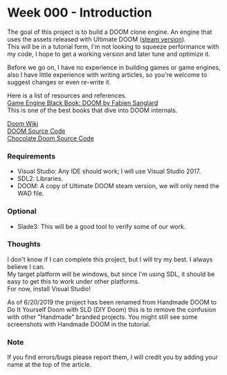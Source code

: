 # Week 000 - Introduction  
The goal of this project is to build a DOOM clone engine. An engine that uses the assets released with Ultimate DOOM ([steam version](https://store.steampowered.com/app/2280/Ultimate_Doom/)).  
This will be in a tutorial form, I'm not looking to squeeze performance with my code, I hope to get a working version and later tune and optimize it.  

Before we go on, I have no experience in building games or game engines, also I have little experience with writing articles, so you're welcome to suggest changes or even re-write it.  

Here is a list of resources and references.  
[Game Engine Black Book: DOOM by Fabien Sanglard](https://www.amazon.com/Game-Engine-Black-Book-Doom/dp/1987418433)  
This is one of the best books that dive into DOOM internals.  

[Doom Wiki](https://doomwiki.org/wiki)  
[DOOM Source Code](https://github.com/id-Software/DOOM)  
[Chocolate Doom Source Code](https://github.com/chocolate-doom/chocolate-doom)  

### Requirements  
* Visual Studio: Any IDE should work; I will use Visual Studio 2017.  
* SDL2: Libraries.  
* DOOM: A copy of Ultimate DOOM steam version, we will only need the WAD file.  

### Optional  
* Slade3: This will be a good tool to verify some of our work.  

### Thoughts  
I don't know if I can complete this project, but I will try my best. I always believe I can.  
My target platform will be windows, but since I'm using SDL, it should be easy to get this to work under other platforms.  
For now, install Visual Studio!  

As of 6/20/2019 the project has been renamed from Handmade DOOM to Do It Yourself Doom with SLD (DIY Doom) this is to remove the confusion with other "Handmade" branded projects. You might still see some screenshots with Handmade DOOM in the tutorial.  

### Note
If you find errors/bugs please report them, I will credit you by adding your name at the top of the article.  
